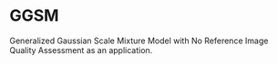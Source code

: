 # GGSM

Generalized Gaussian Scale Mixture Model with No Reference Image Quality Assessment as an application.

